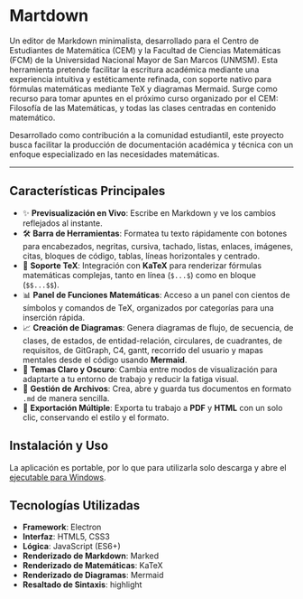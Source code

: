 # Martdown

Un editor de Markdown minimalista, desarrollado para el Centro de Estudiantes de Matemática (CEM) y la Facultad de Ciencias Matemáticas (FCM) de la Universidad Nacional Mayor de San Marcos (UNMSM). Esta herramienta pretende facilitar la escritura académica mediante una experiencia intuitiva y estéticamente refinada, con soporte nativo para fórmulas matemáticas mediante TeX y diagramas Mermaid. Surge como recurso para tomar apuntes en el próximo curso organizado por el CEM: Filosofía de las Matemáticas, y todas las clases centradas en contenido matemático.

Desarrollado como contribución a la comunidad estudiantil, este proyecto busca facilitar la producción de documentación académica y técnica con un enfoque especializado en las necesidades matemáticas.

-----

## Características Principales

  - ✨ **Previsualización en Vivo**: Escribe en Markdown y ve los cambios reflejados al instante.
  - 🛠️ **Barra de Herramientas**: Formatea tu texto rápidamente con botones para encabezados, negritas, cursiva, tachado, listas, enlaces, imágenes, citas, bloques de código, tablas, líneas horizontales y centrado.
  - 🧮 **Soporte TeX**: Integración con **KaTeX** para renderizar fórmulas matemáticas complejas, tanto en línea (`$...$`) como en bloque (`$$...$$`).
  - 📊 **Panel de Funciones Matemáticas**: Acceso a un  panel con cientos de símbolos y comandos de TeX, organizados por categorías para una inserción rápida.
  - 📈 **Creación de Diagramas**: Genera diagramas de flujo, de secuencia, de clases, de estados, de entidad-relación, circulares, de cuadrantes, de requisitos, de GitGraph, C4, gantt, recorrido del usuario y mapas mentales desde el código usando **Mermaid**.
  - 🎨 **Temas Claro y Oscuro**: Cambia entre modos de visualización para adaptarte a tu entorno de trabajo y reducir la fatiga visual.
  - 💾 **Gestión de Archivos**: Crea, abre y guarda tus documentos en formato `.md` de manera sencilla.
  - 📄 **Exportación Múltiple**: Exporta tu trabajo a **PDF** y **HTML** con un solo clic, conservando el estilo y el formato.

## Instalación y Uso

La aplicación es portable, por lo que para utilizarla solo descarga y abre el [ejecutable para Windows]().

## Tecnologías Utilizadas

  - **Framework**: Electron
  - **Interfaz**: HTML5, CSS3
  - **Lógica**: JavaScript (ES6+)
  - **Renderizado de Markdown**: Marked
  - **Renderizado de Matemáticas**: KaTeX
  - **Renderizado de Diagramas**: Mermaid
  - **Resaltado de Sintaxis**: highlight